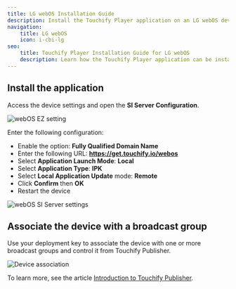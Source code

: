 ```yaml
---
title: LG webOS Installation Guide
description: Install the Touchify Player application on an LG webOS device.
navigation:
    title: LG webOS
    icon: i-cbi-lg
seo:
    title: Touchify Player Installation Guide for LG webOS
    description: Learn how the Touchify Player application can be installed on LG webOS devices
---
```


## Install the application

Access the device settings and open the **SI Server Configuration**.

![webOS EZ setting](/4-touchify-player/3-installation/11-webos/en-player-webos-ez-setting.webp)


Enter the following configuration:
- Enable the option: **Fully Qualified Domain Name**
- Enter the following URL: **https://get.touchify.io/webos**
- Select **Application Launch Mode**: **Local**
- Select **Application Type**: **IPK**
- Select **Local Application Update** mode: **Remote**
- Click **Confirm** then **OK**
- Restart the device

![webOS SI Server settings](/4-touchify-player/3-installation/11-webos/en-player-webos-si-server-setting.webp)


## Associate the device with a broadcast group

Use your deployment key to associate the device with one or more broadcast groups and control it from Touchify Publisher.

![Device association](/4-touchify-player/3-installation/0-common/en-player-association.webp)

To learn more, see the article [Introduction to Touchify Publisher](../../touchify-publisher/introduction).

